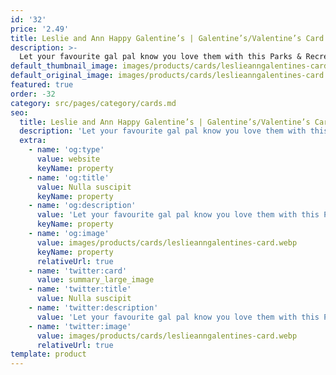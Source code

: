 ```yaml
---
id: '32'
price: '2.49'
title: Leslie and Ann Happy Galentine’s | Galentine’s/Valentine’s Card
description: >-
  Let your favourite gal pal know you love them with this Parks & Recreation inspired Galentines Day greetings card. All of our cards are blank inside, so you have plenty of room for your special message. Size: A6. Envelope: White self-seal wallet style
default_thumbnail_image: images/products/cards/leslieanngalentines-card.webp
default_original_image: images/products/cards/leslieanngalentines-card.webp
featured: true
order: -32
category: src/pages/category/cards.md
seo:
  title: Leslie and Ann Happy Galentine’s | Galentine’s/Valentine’s Card
  description: 'Let your favourite gal pal know you love them with this Parks & Recreation inspired Galentines Day greetings card. All of our cards are blank inside, so you have plenty of room for your special message. Size: A6. Envelope: White self-seal wallet style'
  extra:
    - name: 'og:type'
      value: website
      keyName: property
    - name: 'og:title'
      value: Nulla suscipit
      keyName: property
    - name: 'og:description'
      value: 'Let your favourite gal pal know you love them with this Parks & Recreation inspired Galentines Day greetings card. All of our cards are blank inside, so you have plenty of room for your special message. Size: A6. Envelope: White self-seal wallet style'
      keyName: property
    - name: 'og:image'
      value: images/products/cards/leslieanngalentines-card.webp
      keyName: property
      relativeUrl: true
    - name: 'twitter:card'
      value: summary_large_image
    - name: 'twitter:title'
      value: Nulla suscipit
    - name: 'twitter:description'
      value: 'Let your favourite gal pal know you love them with this Parks & Recreation inspired Galentines Day greetings card. All of our cards are blank inside, so you have plenty of room for your special message. Size: A6. Envelope: White self-seal wallet style'
    - name: 'twitter:image'
      value: images/products/cards/leslieanngalentines-card.webp
      relativeUrl: true
template: product
---
```

